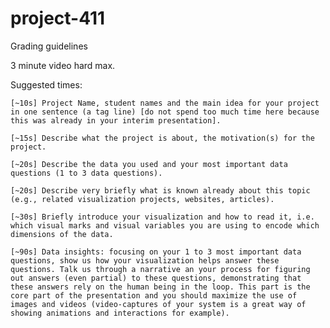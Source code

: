 # project-411

Grading guidelines

3 minute video hard max.

Suggested times:

    [~10s] Project Name, student names and the main idea for your project in one sentence (a tag line) [do not spend too much time here because this was already in your interim presentation].

    [~15s] Describe what the project is about, the motivation(s) for the project.

    [~20s] Describe the data you used and your most important data questions (1 to 3 data questions).

    [~20s] Describe very briefly what is known already about this topic (e.g., related visualization projects, websites, articles).

    [~30s] Briefly introduce your visualization and how to read it, i.e. which visual marks and visual variables you are using to encode which dimensions of the data.

    [~90s] Data insights: focusing on your 1 to 3 most important data questions, show us how your visualization helps answer these questions. Talk us through a narrative an your process for figuring out answers (even partial) to these questions, demonstrating that these answers rely on the human being in the loop. This part is the core part of the presentation and you should maximize the use of images and videos (video-captures of your system is a great way of showing animations and interactions for example).

